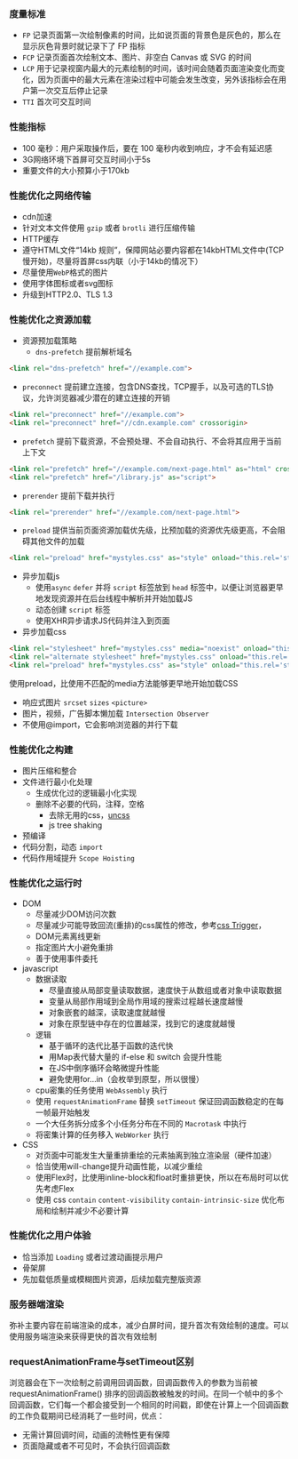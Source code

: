 ### 度量标准
- `FP` 记录页面第一次绘制像素的时间，比如说页面的背景色是灰色的，那么在显示灰色背景时就记录下了 FP 指标
- `FCP` 记录页面首次绘制文本、图片、非空白 Canvas 或 SVG 的时间
- `LCP` 用于记录视窗内最大的元素绘制的时间，该时间会随着页面渲染变化而变化，因为页面中的最大元素在渲染过程中可能会发生改变，另外该指标会在用户第一次交互后停止记录
- `TTI` 首次可交互时间

### 性能指标
- 100 毫秒：用户采取操作后，要在 100 毫秒内收到响应，才不会有延迟感
- 3G网络环境下首屏可交互时间小于5s
- 重要文件的大小预算小于170kb

### 性能优化之网络传输
- cdn加速
- 针对文本文件使用 `gzip` 或者 `brotli` 进行压缩传输
- HTTP缓存
- 遵守HTML文件“14kb 规则”，保障网站必要内容都在14kbHTML文件中(TCP 慢开始)，尽量将首屏css内联（小于14kb的情况下）
- 尽量使用`WebP`格式的图片 
- 使用字体图标或者svg图标
- 升级到HTTP2.0、TLS 1.3

### 性能优化之资源加载
- 资源预加载策略
  - `dns-prefetch` 提前解析域名

```html
<link rel="dns-prefetch" href="//example.com">
```

  - `preconnect` 提前建立连接，包含DNS查找，TCP握手，以及可选的TLS协议，允许浏览器减少潜在的建立连接的开销

```html
<link rel="preconnect" href="//example.com">
<link rel="preconnect" href="//cdn.example.com" crossorigin>
```

  - `prefetch` 提前下载资源，不会预处理、不会自动执行、不会将其应用于当前上下文

```html
<link rel="prefetch" href="//example.com/next-page.html" as="html" crossorigin="use-credentials">
<link rel="prefetch" href="/library.js" as="script">
```

  - `prerender` 提前下载并执行

```html
<link rel="prerender" href="//example.com/next-page.html">
```

  - `preload` 提供当前页面资源加载优先级，比预加载的资源优先级更高，不会阻碍其他文件的加载

```html
<link rel="preload" href="mystyles.css" as="style" onload="this.rel='stylesheet'">
```

- 异步加载js
  - 使用`async` `defer` 并将 `script` 标签放到 `head` 标签中，以便让浏览器更早地发现资源并在后台线程中解析并开始加载JS
  - 动态创建 `script` 标签 
  - 使用XHR异步请求JS代码并注入到页面
- 异步加载css

```html
<link rel="stylesheet" href="mystyles.css" media="noexist" onload="this.media='all'">
<link rel="alternate stylesheet" href="mystyles.css" onload="this.rel='stylesheet'">
<link rel="preload" href="mystyles.css" as="style" onload="this.rel='stylesheet'">
```
使用preload，比使用不匹配的media方法能够更早地开始加载CSS

- 响应式图片 `srcset` `sizes` `<picture>` 
- 图片，视频，广告脚本懒加载 `Intersection Observer`
- 不使用@import，它会影响浏览器的并行下载

### 性能优化之构建
- 图片压缩和整合
- 文件进行最小化处理
  - 生成优化过的逻辑最小化实现
  - 删除不必要的代码，注释，空格
    - 去除无用的css，[uncss](https://github.com/uncss/uncss)
    - js tree shaking
- 预编译
- 代码分割，动态 `import`
- 代码作用域提升 `Scope Hoisting`

### 性能优化之运行时
- DOM
  - 尽量减少DOM访问次数
  - 尽量减少可能导致回流(重排)的css属性的修改，参考[css Trigger](https://csstriggers.com/)，
  - DOM元素离线更新
  - 指定图片大小避免重排
  - 善于使用事件委托
- javascript
  - 数据读取
    - 尽量直接从局部变量读取数据，速度快于从数组或者对象中读取数据
    - 变量从局部作用域到全局作用域的搜索过程越长速度越慢
    - 对象嵌套的越深，读取速度就越慢
    - 对象在原型链中存在的位置越深，找到它的速度就越慢
  - 逻辑
    - 基于循环的迭代比基于函数的迭代快
    - 用Map表代替大量的 if-else 和 switch 会提升性能
    - 在JS中倒序循环会略微提升性能
    - 避免使用for...in（会枚举到原型，所以很慢）
  - cpu密集的任务使用 `WebAssembly` 执行
  - 使用 `requestAnimationFrame` 替换 `setTimeout` 保证回调函数稳定的在每一帧最开始触发
  - 一个大任务拆分成多个小任务分布在不同的 `Macrotask` 中执行
  - 将密集计算的任务移入 `WebWorker` 执行
- CSS
  - 对页面中可能发生大量重排重绘的元素抽离到独立渲染层（硬件加速）
  - 恰当使用will-change提升动画性能，以减少重绘
  - 使用Flex时，比使用inline-block和float时重排更快，所以在布局时可以优先考虑Flex
  - 使用 css `contain` `content-visibility` `contain-intrinsic-size` 优化布局和绘制并减少不必要计算


### 性能优化之用户体验
- 恰当添加 `Loading` 或者过渡动画提示用户
- 骨架屏
- 先加载低质量或模糊图片资源，后续加载完整版资源

### 服务器端渲染
弥补主要内容在前端渲染的成本，减少白屏时间，提升首次有效绘制的速度。可以使用服务端渲染来获得更快的首次有效绘制


### requestAnimationFrame与setTimeout区别
浏览器会在下一次绘制之前调用回调函数，回调函数传入的参数为当前被 requestAnimationFrame() 排序的回调函数被触发的时间。在同一个帧中的多个回调函数，它们每一个都会接受到一个相同的时间戳，即使在计算上一个回调函数的工作负载期间已经消耗了一些时间，优点：

- 无需计算回调时间，动画的流畅性更有保障
- 页面隐藏或者不可见时，不会执行回调函数